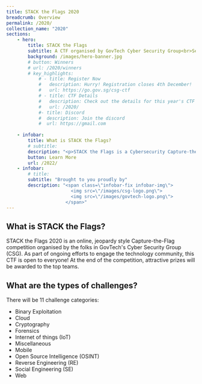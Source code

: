 ```yaml
---
title: STACK the Flags 2020
breadcrumb: Overview
permalink: /2020/
collection_name: "2020"
sections:
    - hero:
        title: STACK the Flags
        subtitle: A CTF organised by GovTech Cyber Security Group<br>See you in 2022 for the next STACK the Flags!<br>Check out the winners for the 2020 CTF <a href="/2020/winners">here</a>
        background: /images/hero-banner.jpg
        # button: Winners
        # url: /2020/winners
        # key_highlights:
            # - title: Register Now
            #   description: Hurry! Registration closes 4th December!
            #   url: https://go.gov.sg/csg-ctf 
            # - title: CTF Details
            #   description: Check out the details for this year's CTF here
            #   url: /2020/
            #- title: Discord
            #  description: Join the discord 
            #  url: https://gmail.com
    
    - infobar:
        title: What is STACK the Flags?
        # subtitle: 
        description: "<p>STACK the Flags is a Cybersecurity Capture-the-Flag (CTF) competition organised by GovTech Cyber Security Group. </p><p>The CTF for 2020 is now over, thank you to everyone who participated and contributed to this competition. You may view the winners <a href=\"/2020/winners\">here</a>, and the people who helped make this CTF a success <a href=\"/2020/contributors\">here</a>. Look forward to the next iteration of the CTF in 2022.</p>"
        button: Learn More
        url: /2022/
    - infobar:
        # title:
        subtitle: "Brought to you proudly by"
        description: "<span class=\"infobar-fix infobar-img\">
                        <img src=\"/images/csg-logo.png\">
                        <img src=\"/images/govtech-logo.png\">
                      </span>"
---
```


## What is STACK the Flags?

STACK the Flags 2020 is an online, jeopardy style Capture-the-Flag competition organised by the folks in GovTech's Cyber Security Group (CSG). 
As part of ongoing efforts to engage the technology community, this CTF is open to everyone!
At the end of the competition, attractive prizes will be awarded to the top teams.

## What are the types of challenges?

There will be 11 challenge categories:

* Binary Exploitation
* Cloud
* Cryptography
* Forensics
* Internet of things (IoT)
* Miscellaneous
* Mobile
* Open Source Intelligence (OSINT)
* Reverse Engineering (RE)
* Social Engineering (SE)
* Web
